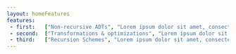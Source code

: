 ```yaml
---
layout: homeFeatures
features:
 - first:   ["Non-recursive ADTs", "Lorem ipsum dolor sit amet, consectetur adipiscing elit, sed do eiusmod tempor incididunt ut labore et dolore magna"]
 - second:  ["Transformations & optimizations", "Lorem ipsum dolor sit amet, consectetur adipiscing elit, sed do eiusmod tempor incididunt ut labore et dolore magna"]
 - third:   ["Recursion Schemes", "Lorem ipsum dolor sit amet, consectetur adipiscing elit, sed do eiusmod tempor incididunt ut labore et dolore magna"]
---
```

